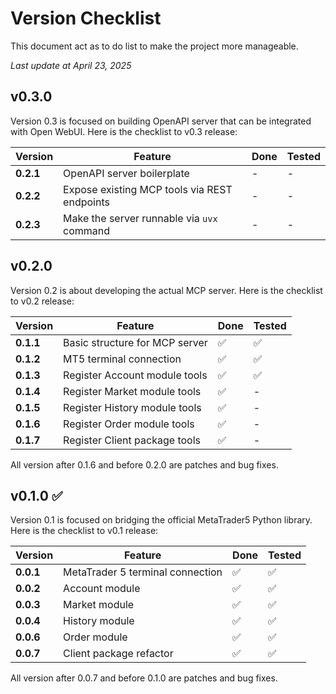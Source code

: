 # Version Checklist

This document act as to do list to make the project more manageable.

*Last update at April 23, 2025*

## v0.3.0

Version 0.3 is focused on building OpenAPI server that can be integrated with Open WebUI. Here is the checklist to v0.3 release:

| Version | Feature | Done | Tested |
| --- | --- | --- | --- |
| **0.2.1** | OpenAPI server boilerplate | - | - |
| **0.2.2** | Expose existing MCP tools via REST endpoints | - | - |
| **0.2.3** | Make the server runnable via `uvx` command | - | - |

## v0.2.0

Version 0.2 is about developing the actual MCP server. Here is the checklist to v0.2 release:

| Version | Feature | Done | Tested |
| --- | --- | --- | --- |
| **0.1.1** | Basic structure for MCP server | ✅ | ✅ |
| **0.1.2** | MT5 terminal connection | ✅ | ✅ |
| **0.1.3** | Register Account module tools | ✅ | ✅ |
| **0.1.4** | Register Market module tools | ✅ | - |
| **0.1.5** | Register History module tools | ✅ | - |
| **0.1.6** | Register Order module tools | ✅ | - |
| **0.1.7** | Register Client package tools | ✅ | - |

All version after 0.1.6 and before 0.2.0 are patches and bug fixes.

## v0.1.0 ✅

Version 0.1 is focused on bridging the official MetaTrader5 Python library. Here is the checklist to v0.1 release:

| Version | Feature | Done | Tested |
| --- | --- | --- | --- |
| **0.0.1** | MetaTrader 5 terminal connection | ✅ | ✅ |
| **0.0.2** | Account module | ✅ | ✅ |
| **0.0.3** | Market module | ✅ | ✅ |
| **0.0.4** | History module | ✅ | ✅ |
| **0.0.6** | Order module | ✅ | ✅ |
| **0.0.7** | Client package refactor | ✅ | ✅ |

All version after 0.0.7 and before 0.1.0 are patches and bug fixes.
